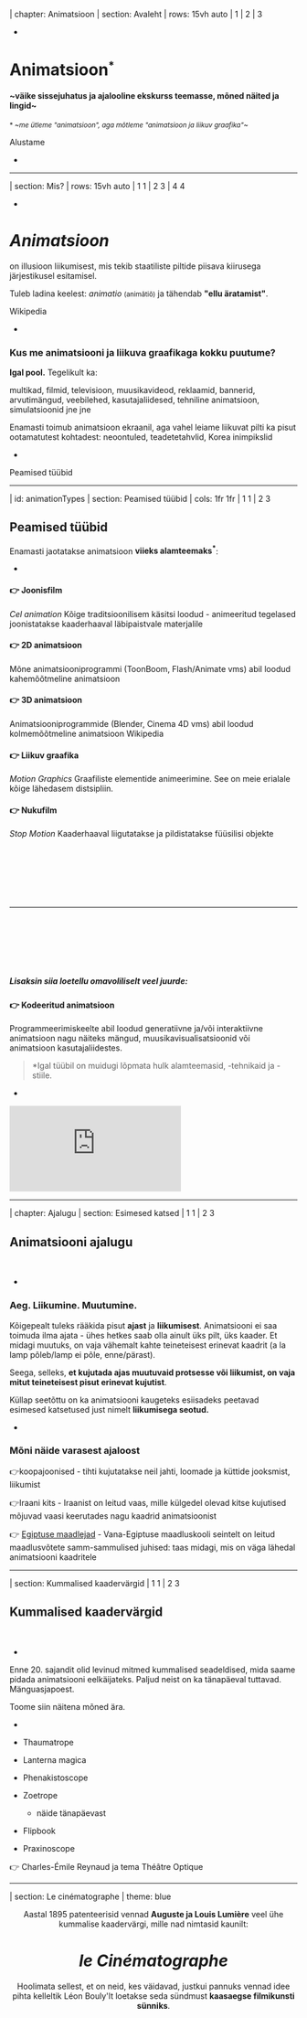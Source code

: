 | chapter: Animatsioon
| section: Avaleht
| rows: 15vh auto
| 1
| 2
| 3

-

<!-- # <big><big><big>Inf◕&shy;graafika</big></big></big> -->

<h1 style="--base:1.75vw;">Animatsioon<sup><small>*</small></sup></h1>

#### ~väike sissejuhatus ja ajalooline ekskurss teemasse, mõned näited ja lingid~

<small>* ~*me ütleme "animatsioon", aga mõtleme "animatsioon ja liikuv graafika"*~</small>


<f-link to="Mis?">Alustame</f-link> <f-arrow-icon />

-

<!-- <f-notes title="Lisa">HEi hei</f-notes> -->

---










| section: Mis?
| rows: 15vh auto
| 1 1
| 2 3
| 4 4
    


-

# <var>Animat&shy;sioon</var>

on illusioon liikumisest, mis tekib staatiliste piltide piisava kiirusega järjestikusel esitamisel.
    
Tuleb ladina keelest: <var>animatio</var> <small>(animātiō)</small> ja tähendab **"ellu äratamist"**.

<f-link to="https://en.wikipedia.org/wiki/Animation">Wikipedia</f-link>

-

### Kus me animatsiooni ja liikuva graafikaga kokku puutume?

**Igal pool.** Tegelikult ka:

multikad, filmid, televisioon, muusikavideod, reklaamid, bannerid, arvutimängud, veebilehed, kasutajaliidesed, tehniline animatsioon, simulatsioonid jne jne

Enamasti toimub animatsioon ekraanil, aga vahel leiame liikuvat pilti ka pisut ootamatutest kohtadest: <f-link to="https://www.youtube.com/watch?v=lA-dU44my-g">neoontuled</f-link>, <f-link to="https://www.youtube.com/watch?v=cj32w5z81Ak">teadetetahvlid</f-link>, <f-link to="https://www.youtube.com/watch?v=DkuVe826Pgk">Korea inimpikslid</f-link>

-

<f-link to="animationTypes">Peamised tüübid</f-link> <f-arrow-icon />

---




| id: animationTypes
| section: Peamised tüübid
| cols: 1fr 1fr
| 1 1
| 2 3

## Peamised tüübid

Enamasti jaotatakse animatsioon **viieks alamteemaks<sup>*</sup>**:

-

#### 👉 Joonisfilm
<var>Cel animation</var>
Kõige traditsioonilisem käsitsi loodud - animeeritud tegelased joonistatakse kaaderhaaval läbipaistvale materjalile

#### 👉 2D animatsioon
Mõne animatsiooniprogrammi (ToonBoom, Flash/Animate vms) abil loodud kahemõõtmeline animatsioon

#### 👉 3D animatsioon
Animatsiooniprogrammide (Blender, Cinema 4D vms) abil loodud kolmemõõtmeline animatsioon
<f-link to="https://en.wikipedia.org/wiki/Computer_animation">Wikipedia</f-link>

#### 👉 Liikuv graafika
<var>Motion Graphics</var>
Graafiliste elementide animeerimine. See on meie erialale kõige lähedasem distsipliin.

#### 👉 Nukufilm
<var>Stop Motion</var>
Kaaderhaaval liigutatakse ja pildistatakse füüsilisi objekte

<hr style="margin:3vh 0" />

##### Lisaksin siia loetellu omavoliliselt veel juurde:

#### 👉 Kodeeritud animatsioon
Programmeerimiskeelte abil loodud generatiivne ja/või interaktiivne animatsioon nagu näiteks mängud, muusikavisualisatsioonid või animatsioon kasutajaliidestes.

<blockquote>

*Igal tüübil on muidugi lõpmata hulk alamteemasid, -tehnikaid ja -stiile. 

</blockquote>

-

<div class="video-responsive" style="position:sticky; top:22vh;">
    <iframe src="https://www.youtube.com/embed/NZbrdCAsYqU" frameborder="0" allow="accelerometer; autoplay; encrypted-media; gyroscope; picture-in-picture" allowfullscreen ></iframe>
</div>


---






| chapter: Ajalugu
| section: Esimesed katsed
| 1 1
| 2 3

## Animat&shy;siooni ajalugu

&nbsp;

-

### Aeg. Liikumine. Muutumine.

Kõigepealt tuleks rääkida pisut **ajast** ja **liikumisest**. Animatsiooni ei saa toimuda ilma ajata - ühes hetkes saab olla ainult üks pilt, üks kaader. Et midagi muutuks, on vaja vähemalt kahte teineteisest erinevat kaadrit (a la lamp põleb/lamp ei põle,  enne/pärast). 

Seega, selleks, **et kujutada ajas muutuvaid protsesse või liikumist, on vaja mitut teineteisest pisut erinevat kujutist**. 

Küllap seetõttu on ka animatsiooni kaugeteks esiisadeks peetavad esimesed katsetused just nimelt **liikumisega seotud.**

-

### Mõni näide varasest ajaloost

👉<f-link to="https://www.google.ee/search?num=10&hl=et&site=imghp&tbm=isch&source=hp&biw=1600&bih=742&q=cave+paintings+motion&oq=cave+paintings+motion&gs_l=img.3...3664.9478.0.10159.21.7.0.14.14.0.118.719.3j4.7.0.crnk_timediscounta..0.0...1ac.1.jPf-Qh6YNVg">koopajoonised</f-link> - tihti kujutatakse neil jahti, loomade ja küttide jooksmist, liikumist

👉<f-link to="https://en.wikipedia.org/wiki/History_of_Iranian_animation">Iraani kits</f-link> - Iraanist on leitud vaas, mille külgedel olevad kitse kujutised mõjuvad vaasi keerutades nagu kaadrid animatsioonist

👉 <a href="https://en.wikipedia.org/wiki/History_of_animation#/media/File:Egyptmotionseries.jpg" target="_blank">Egiptuse maadlejad</a> - Vana-Egiptuse maadluskooli seintelt on leitud maadlusvõtete samm-sammulised juhised: taas midagi, mis on väga lähedal animatsiooni kaadritele


---





| section: Kummalised kaadervärgid
| 1 1
| 2 3

## Kummalised kaadervärgid

&nbsp;

-

Enne 20. sajandit olid levinud mitmed kummalised seadeldised, mida saame pidada animatsiooni eelkäijateks. Paljud neist on ka tänapäeval tuttavad. Mänguasjapoest.

Toome siin näitena mõned ära.

-

- <f-link to="http://upload.wikimedia.org/wikipedia/commons/9/9f/Taumatropio_fiori_e_vaso%2C_1825.gif">Thaumatrope</f-link>
- <f-link to="http://www.youtube.com/watch?v=XzCNB6z4PUc">Lanterna magica</f-link> 
- <f-link to="http://en.wikipedia.org/wiki/Phenakistoscope">Phenakistoscope</f-link> 
- <f-link to="http://en.wikipedia.org/wiki/Zoetrope">Zoetrope</f-link> 
    - <f-link to="http://www.youtube.com/watch?v=fIdm_g8sX1A">näide tänapäevast</f-link>
- <f-link to="http://www.youtube.com/watch?v=9X7cfU4umaM">Flipbook</f-link>
- <f-link to="http://en.wikipedia.org/wiki/Praxinoscope">Praxinoscope</f-link>


👉 Charles-Émile Reynaud ja tema <f-link to="http://www.youtube.com/watch?v=TAUA6pg_EXk">Théâtre Optique</f-link>


---




| section: Le cinématographe
| theme: blue

<center style="height:75vh">
    
Aastal 1895 patenteerisid vennad **Auguste ja Louis Lumière** 
veel ühe kummalise kaadervärgi, mille nad nimtasid kaunilt:

# <f-link to="http://en.wikipedia.org/wiki/Cin%C3%A9matographe"><var>le Cinémato&shy;graphe</var></f-link>

Hoolimata sellest, et on neid, kes väidavad, justkui pannuks vennad idee pihta kelleltik <f-link to="https://en.wikipedia.org/wiki/L%C3%A9on_Bouly">Léon Bouly'lt</f-link> 
loetakse seda sündmust **kaasaegse filmikunsti sünniks**.
    
</center>

---




| section: 20. sajand
| cols: 1fr 3fr
| 1 1
| 2 3

## Mis edasi sai?

&nbsp;

-

Edasi ei jõua selle materjali raames enam üksikasjalikult kirjeldada, sest läks hulluks mölluks.

Paneme siia video, mis selle lühidalt kokku võtab.

Olgu lihtsalt ära märgitud, et lisaks videos näidatud Ameerikale ja Jaapanile arenes animatsioonikultuur vägevasti ka Euroopas ja Nõukogude Liidus.

Meist oleks väga kena ka neil teemadel pisut peatuda, aga hetkel pole mahti...

-

<div class="video-responsive">
    <iframe src="https://www.youtube.com/embed/mbpLpxi9rJY" frameborder="0" allow="accelerometer; autoplay; encrypted-media; gyroscope; picture-in-picture" allowfullscreen ></iframe>
</div>


---


| section: Arvutianimatsiooni ajalugu
| cols: 2fr 3fr 3fr
| 1 1 1
| 2 3 4
| 2 5 6


## Arvuti&shy;animatsiooni ajalugu

&nbsp;

-

Siin saame me tänuväärselt toetuda ülilaheda Youtube kanali <f-link to="https://www.youtube.com/channel/UCVHlFYlliwmtOCI5ohPu4Zg">picsandportraits</f-link> poolt loodud sarjas **"A Brief History of Computer Animation"**  loodud neljale videole.

Kordusena võtab selle esimene osa kokku ka palju juba läbi räägitud teemasid.

-

<div class="video-responsive">
    <iframe src="https://www.youtube.com/embed/w1kRcfs1GNs" frameborder="0" allow="accelerometer; autoplay; encrypted-media; gyroscope; picture-in-picture" allowfullscreen ></iframe>
</div>

-

<div class="video-responsive">
    <iframe src="https://www.youtube.com/embed/IhQp6eol76c" frameborder="0" allow="accelerometer; autoplay; encrypted-media; gyroscope; picture-in-picture" allowfullscreen ></iframe>
</div>

-

<div class="video-responsive">
    <iframe src="https://www.youtube.com/embed/94yYs1eVU1Y" frameborder="0" allow="accelerometer; autoplay; encrypted-media; gyroscope; picture-in-picture" allowfullscreen ></iframe>
</div>

-

<div class="video-responsive">
    <iframe src="https://www.youtube.com/embed/3PBXJhS446w" frameborder="0" allow="accelerometer; autoplay; encrypted-media; gyroscope; picture-in-picture" allowfullscreen ></iframe>
</div>

---






| section: Liikuva graafika ajalugu
| cols: 2fr 3fr
| 1 1
| 2 3



## Liikuva graafika ajalugu

&nbsp;

-

Saagu siia lõppu eraldi ka kiire pilguheit liikuva graafika ajaloole.

Lisaks sellele videole, on siin õnneks olemas üks tänuväärne <f-link to="https://www.youtube.com/playlist?list=PLgW3t2TSyvLCAMN-bP4Kh_YK8sR8YaMvi">Youtube playlist</f-link> paljude oluliste teostega, millest videos juttu, aga seal on palju muud huvitavat veel lisaks.

-

<div class="video-responsive">
    <iframe src="https://www.youtube.com/embed/eckc7fgfM0g" frameborder="0" allow="accelerometer; autoplay; encrypted-media; gyroscope; picture-in-picture" allowfullscreen ></iframe>
</div>

---



















| chapter: Animatsiooniteooria
| section: Põhimõisted
| cols: 1fr 3fr
| 1 1
| 2 3
| 4 5
| 6 7
| 8 9
| 10 11


## Seletame lahti mõned animatsiooni põhimõisted

&nbsp;

-

Videotund põhiliste animatsiooni puudutavate mõistetega. Allpool on need veel ka eraldi lahti seletatud. 

👉 Link videos kasutatavale <f-link to="https://designstem.github.io/projects/easing/">simulaatorile</f-link>

-

<div class="video-responsive">
    <iframe src="https://www.youtube.com/embed/zzBBpYilHbk" frameborder="0" allow="accelerometer; autoplay; encrypted-media; gyroscope; picture-in-picture" allowfullscreen ></iframe>
</div>

-

#### Kaader ehk *frame*

-

<var>Kaader</var> on üks staatiline hetk või pilt, millest animatsioon koosneb.

-

#### Kaadrisagedus ehk *framerate*

-

<var>Kaadrisagedus</var> määrab ära, mitu kaadrit/pilti ühes sekundis näidatakse. 

Tähistatakse enamasti lühendiga <var>FPS</var> (frames-per-second): kaadrit ühe sekundi kohta. 

Niisiis – ühe sekundi animeerimiseks peame looma kaadrisageduses määratud arvu pilte. Seega – mida suurem on antud animatsiooni kaadrisagedus, seda töömahukam on selle loomine. (24fps nõuab 24 kaadrit sekundi jooksul; 12fps nõuab 12, 3fps 3 pilti jne)

Traditsiooniline kaadrisagedus  oli enamasti 24fps, töömahu kokku hoidmise eesmägil kasutatakse vahel ka näiteks poole “hõredamat” sagedust, 12fps. Või siis on kaadrisagedus tehniliselt võttes ikkagi 24, aga iga eraldi pilti näidatakse meile kahe kaadri kaupa. Muidugi on võimalikud ka 12 ja 24 vahepealsed või hoopis muud variandid. 

Siin näitena üks erinevate <f-link to="https://www.youtube.com/watch?v=x_bBUhhKmpA">kaadrisageduste võrdlus</f-link>. 
Videost paistab, et tegelikult on võimalik liikumise illusiooni suht edukalt edasi anda ka 6 kaadrit sekundis, aga mida kõrgem sagedus, seda sujuvam liikumine.

-

#### Võtmekaader ehk *keyframe* ja *inbetweening* e. *tweening*  

-

Ajalooliselt (või ilmselt käib see nii ka täna) joonistas esimestes suurtes animatsioonikompaniides (nt Disney) “boss” valmis olulisemad, ehk <var>võtmekaadrid</var> (ilmekamad vaated, poosid, näoilmed jne). Võtmekaadrite vahelised kaadrid joonistas “madalama astme” animaator ja sealt tuligi mõiste <var>inbetweening</var> – inglise keeles *“between”* tähendab ju “millegi vahel”. 

See kontseptsioon on kandunud edasi tänapäevastesse animatsiooniprogrammidesse, kus animeeritava objekti alg- ja lõppkaadid, st võtmekaadrid, määrame meie ja arvuti arvutab ning kuvab meile automaatselt nende vahele jäävad kaadrid. 

Sõna *inbetweening* on aja jooksul tasapisi lühenenud mõisteks <var>tween</var>. Head eesti keelset vastet ei oskagi kahjuks tuua.

-

#### Easing ehk “kiirendus ja aeglustus” 

<blockquote>

Antud teema visualiseerimisel on loodetavasti abiks ka <f-link to="https://designstem.github.io/projects/easing/">see simulaator</f-link>

</blockquote>

-

Animeerida mingi objekti liikumist ühtlase kiirusega (ehk lineaarselt) punktist A punkti B (näiteks vasakult>paremale) on võrdlemisi lihtne – peame lihtsalt määrama järgmised asjaolud:

- mis on punkti A ja B **vahemaa** (näiteks sentimeetrites)
- mis **aja** jooksul peab animeeritav objekt punktist A punkti B jõudma (näiteks sekundites)
- kui suur on loodava animatsiooni **kaadrisagedus** (mitu kaadrit sekundis e. mis on fps)

Nende andmete põhjal saab objekti igas kaadris vaja mineva asukoha nihke võrreldes eelmise kaadriga välja arvutada järgmise valemi abil:

<blockquote>

<f-math>nihe = \frac{vahemaa}{(aeg \times fps)}<f-math> 

</blockquote>

Nagu ikka, teeme sulgudes oleva tehte kõigepealt – niisiis korrutame esmalt aja kaadrisagedusega ja siis jagame punktide A>B vahemaa saadud tulemusega.

#### Näide 1 

Oletame, et punktide A>B vahemaa on 24cm ja kaadrisagedus on 12. Kui me soovime, et objekt liiguks punktide A>B vahel 1 sekundi jooksul, siis eelpool toodud valemi järgi saame: nihe=24/(1*12)=2cm

Seega peaks igas kaadris objekt edasi liikuma 2 cm võrra. 

#### Näide 2 

Kõik jääb samaks, aga objekt liigub A>B vahel poole aeglasemalt, st 2 sekundi jooksul – saame tulemuseks: nihe=24/(2*12)=1cm igas kaadris.

#### Näide 3 
Endiselt kõik sama, aga liikumine toimub A>B vahel 3 sekundi jooksul, seega: nihe=24/(3*12)=0.66cm igas kaadris. 

#### Näide 4 
muudame prooviks teisi parameetreid. Oletame, et punktide A>B vahemaa on nüüd 48cm, kaadrisagedus endiselt 12 ja aeg 1 sekund. Valemi järgi arvutades nihe=48/(1*12)=4cm. See on sarnane näitega 1, lihtsalt A>B vahemaa on poole suurem. Seega on ka loogiline, et nüüd peab igas kaadris objekt poole suurema vahemaa läbima, et 1 sekundi jooksul punktist A punkti B jõuda. 

Lihtne, eksole.

Samas kohtame me eelpool toodud täiesti ühtlast (lineaarset) liikumist üliharva – nii liigutavad end peamiselt ainult robotid. Et animatsioonile tõeliselt “elu sisse puhuda”, peaksime püüdma reaalsust võimalikult loomutruult jäljendada (isegi kui me liigutame täiesti abstraktseid objekte, on nende liikumist reeglina meeldivam jälgida kui nad imiteerivad “päris elu” (noh, mitte viimsete peensusteni, aga enam-vähem siiski)) ja siin tulevadki mängu füüsikareeglid: kiirendus, aeglustus, gravitatsioon, inerts, hõõrdejõud, elastsus, kehade erinev kaal jne jne.

Võtame lihtsustamise mõttes esialgu mõne tuttava objekti kiirenduse ja aeglustuse. Näiteks auto ei hakka kunagi paigalt hetkega sõitma ühtlase kiirusega 100 km/h (selline stsenaarium väljendaks siis eelpool toodud lineaarset liikumist ja oleks vähemalt autos istuja jaoks võrdlemisi rõve kogemus – veel drastilisem oleks 100 km/h liikuva auto peatumine ühe hetkega – seda saab kogeda ainult täiega vastu betoonseina sõites) 

Tegelikult on ju sõitu alustades kiirus 0 ja see hakkab tasapisi suurenema (5, 10, 25, 50, 80, ...), kuni saavutab lõppkiiruse 100 km/h. 

Kui me tahame nüüd sellist sõitu alustavat autot elutruult animeerida, peaksime esimestes kaadrites liigutama autot õige pisut edasi (justkui 5km/h) ja igas järgnevas natuke rohkem (10, 25, 50) – iga kaadris toimuv nihe oleks ebaühtlane ja kogu aeg pisut suurenev. 

Pidurdades toimub vastupidine efekt – igas kaadris toimuv nihe väheneb võrreldes eelmisega.

Seda tüüpi liikumisi loomutruult animeerida nõuab juba palju suuremat kogemust kui ühtlase kiirusega lineaarset. Kui lineaarse liikumise välja arvutamiseks oli meil eespool võrdlemisi lihtne valem, siis erinevat tüüpi ebaühtlased liikumised nõuavad palju keerulisemaid arvutusi. 

Õnneks tulevad ka siin arvutianimatsioonide puhul appi animatsiooniprogrammid ja -skriptid, kus enamasti on juba sisse ehitatud erinevad easing funktsioonid. 

Aga esialgu piisab vast sellest teadmisest et ease-in tähistab objekti kiirendamist ja ease-out aeglustamist/pidurdamist. 
Lõpuks veel mõned easingute-visualiseerijate lingid, kõik pisut erinevad, aga asja olemust peaks vast aitama selgitada.

http://easings.net/ 
https://codepen.io/juliangarnier/pen/mWdraw 
https://greensock.com/ease-visualizer (seal see “Power0” on sama nagu meil siin “linear”) 

---





| section: 12 printsiipi

## 12 animatsiooni&shy;printsiipi

Kuidas erinevad objektid liikudes käituvad? Või õigemini – kuidas nad tegelikult ei käitu, aga kuidas me aitame neil ennast paremini “väljendada”.
Disney Company andis 1981 välja raamatu “12 principles of animation”
https://en.wikipedia.org/wiki/12_basic_principles_of_animation 
Vahepealse aja jooksul on neid põhimõtteid illustreerinud mitmed animaatorid, näiteks:
https://www.youtube.com/watch?v=haa7n3UGyDc&list=PL-bOh8btec4CXd2ya1NmSKpi92U_l6ZJd 
Kogu eelnev väga lühidalt:
https://vimeo.com/93206523 
https://www.creativebloq.com/advice/understand-the-12-principles-of-animation 

https://www.youtube.com/watch?v=yiGY0qiy8fY 
Ja taas: ehkki algsed põhimõtted on kirjeldatud karakteranimatsiooni põhjal, mis tähendab, et tegelasteks on inimene, kiisu või liblikas, peaks samu printsiipe järgima ka abstraktsemaid objekte, ehk kuubikuid, kolmnurki, teksti, kasutajaliidese elemente jne animeerides. Seda aitab meelde tuletada järgmine link:
https://cssanimation.rocks/principles/  


---




| section: Tehnikaid ja näiteid
| cols: 1fr 2fr
| 1 1
| 2 3

## Animatsiooni&shy;tehnikaid koos näidetega

&nbsp;

-

Siin on väike nimekiri animatsiooni ja liikuva graafika tehnikatest. Lisatud on ka näiteid. Mõni neist polegi nagu eraldi niiöelda "ametlik" tehnika, aga see polegi nii tähtis - olgu see nimekiri siin lihtsalt väikeseks inspiratsiooniks erinevatest võimalustest. 

-

- <var>Stop-motion</var> - kõige traditsioonilisem animatsioonitehnika - kaamera ees vahetatakse joonistatud kaadreid, mis teineseisest pisut erinevad või nihutatakse objekte, iga joonistus või pisike nihe pildistatakse üles. Üles pildistatud kaadrid videoks kokku pannes tekib illusioon liikumisest.
<f-link to="https://en.wikipedia.org/wiki/Stop_motion">Wikipedia artikkel</f-link> 
    - nn “nukufilm” (legod, paberist lamenukud, päris inimesed jne) <f-link to="https://www.youtube.com/watch?v=_5IqwECL6bo">Human skateboard</f-link> ja üldse <f-link to="https://www.youtube.com/channel/UCXN7NMwjjQpBHxzMwOPYzjQ">kogu PES</f-link>
    - Sarnane: <f-link to="https://www.youtube.com/c/omozoc">omozoc</f-link>
    - nn <f-link to="https://www.youtube.com/watch?v=6vZ0iqUS6sg">“tahvlianimatsioon”</f-link> 
    - mõni Ametikoolis tehtud õpilastöö: <f-link to="https://www.youtube.com/watch?v=FMvLLQwxkoY">jõulud 2015</f-link>, <f-link to="https://www.youtube.com/watch?v=aUmZahfh07g">jõulud 2013</f-link> ja <f-link to="https://www.youtube.com/watch?v=YlZemcvGzzM&">Wood is Good</f-link>

- <var>Time-lapse</var> - **kaamera on paigal** ja teeb objektiivi ette jäävast mingi kindla vaheaja järel pildi. <f-link to="https://en.wikipedia.org/wiki/Time-lapse_photography">Wikipedia</f-link>
    - <f-link to="https://www.youtube.com/watch?v=KX1MPlWwkh0">Disainimajaka ehitamine</f-link>

- <var>Hyperlapse</var> - edasiarendus timelapse'st: **kaamera liigub** ja teeb objektiivi ette jäävast mingi kindla vaheaja järel pildi. <f-link to="https://en.wikipedia.org/wiki/Hyperlapse">Wikipedia</f-link> 
    - Mõned Androidi rakendused: https://petapixel.com/2014/10/05/3-hyperlapse-alternatives-android-users-feeling-left-instagram/ (otsige lisa)
    - Näiteks Microsoft Hyperlapse (Androididele) töötab lihtsalt, kiirelt ja korralikult: https://play.google.com/store/apps/details?id=com.microsoft.hyperlapsemobile&hl=en 

- <var>Parallax</var>
    - https://www.youtube.com/watch?v=5jhYrF-SxOI 
    - https://www.youtube.com/watch?v=cUfmUPhApJ0 - siin on kasutatud pildi osade liigutamiseks lisaks veel ühte efekti, nn “puppet pin” tööriista. Selle kohta ka link igaks juhuks: https://www.youtube.com/watch?v=aXxh6OsamhY 
    - Parallax tutorial: https://www.youtube.com/watch?v=XdYEzui3Ttc 

- <var>Motion capture / tracking</var>
    - https://www.engadget.com/2014/07/14/motion-capture-explainer/ 
    - https://www.youtube.com/watch?v=0ToPGhr_muI 
    - https://www.youtube.com/watch?annotation_id=annotation_830103433&feature=iv&src_vid=uG1MRzJpaPw&v=ulH-pumQbO8 

- <var>Cinemagraph</var>
    - https://www.youtube.com/watch?v=-dD_yeVMUzo 
    - http://i.giphy.com/3o84UaVKBS9b0Xw2RO.gif (Lauri tehtud)
    - http://www.atlasobscura.com/articles/cinemagraph-waves Lained

- <var>Rotoscoping</var>
    - https://en.wikipedia.org/wiki/Rotoscoping 
    - https://www.youtube.com/watch?v=SbPgprcMtjo 
    - https://www.youtube.com/watch?v=hkjDUERgCQw 

- <var>Morphing</var> 
    - https://en.wikipedia.org/wiki/Morphing 
    - https://www.youtube.com/watch?v=r56pUyN-MVM 
    - https://www.youtube.com/watch?v=JY38kZFbGcY 

Varia (mitmesugust erinevat kraami)
https://en.wikipedia.org/wiki/Mannequin_Challenge 
https://www.youtube.com/watch?v=02AlRs-zlW8 
Timelapse + “Tilt-Shift” efekt:  https://petapixel.com/2013/10/25/must-see-tilt-shift-time-lapse-shows-incredibly-creative-way-use-effect/ 
https://www.youtube.com/watch?v=EOOQRPwcsT8 
